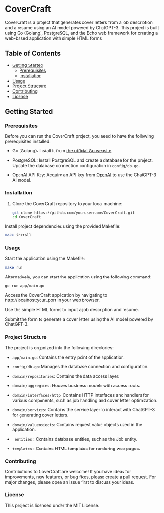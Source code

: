 # CoverCraft

CoverCraft is a project that generates cover letters from a job description and a resume using an AI model powered by ChatGPT-3. This project is built using Go (Golang), PostgreSQL, and the Echo web framework for creating a web-based application with simple HTML forms.

## Table of Contents

- [Getting Started](#getting-started)
    - [Prerequisites](#prerequisites)
    - [Installation](#installation)
- [Usage](#usage)
- [Project Structure](#project-structure)
- [Contributing](#contributing)
- [License](#license)

## Getting Started

### Prerequisites

Before you can run the CoverCraft project, you need to have the following prerequisites installed:

- Go (Golang): Install it from [the official Go website](https://golang.org/dl/).

- PostgreSQL: Install PostgreSQL and create a database for the project. Update the database connection configuration in `config/db.go`.

- OpenAI API Key: Acquire an API key from [OpenAI](https://openai.com) to use the ChatGPT-3 AI model.

### Installation

1. Clone the CoverCraft repository to your local machine:

   ```bash
   git clone https://github.com/yourusername/CoverCraft.git
   cd CoverCraft
   ```
Install project dependencies using the provided Makefile:

```bash
make install
```
### Usage
Start the application using the Makefile:

```bash
make run
```
Alternatively, you can start the application using the following command:

```bash
go run app/main.go
```
Access the CoverCraft application by navigating to http://localhost:your_port in your web browser.

Use the simple HTML forms to input a job description and resume.

Submit the form to generate a cover letter using the AI model powered by ChatGPT-3.

### Project Structure
The project is organized into the following directories:

- ```app/main.go```: Contains the entry point of the application.

- ```config/db.go```: Manages the database connection and configuration.

- ```domain/repositories```: Contains the data access layer.

- ```domain/aggregates```: Houses business models with access roots.

- ```domain/interfaces/http```: Contains HTTP interfaces and handlers for various components, such as job handling and cover letter optimization.

- ```domain/services```: Contains the service layer to interact with ChatGPT-3 for generating cover letters.

- ```domain/valueobjects```: Contains request value objects used in the application.

- ``` entities``` : Contains database entities, such as the Job entity.

- ```templates``` : Contains HTML templates for rendering web pages.

### Contributing
Contributions to CoverCraft are welcome! If you have ideas for improvements, new features, or bug fixes, please create a pull request. For major changes, please open an issue first to discuss your ideas.

### License
This project is licensed under the MIT License.
